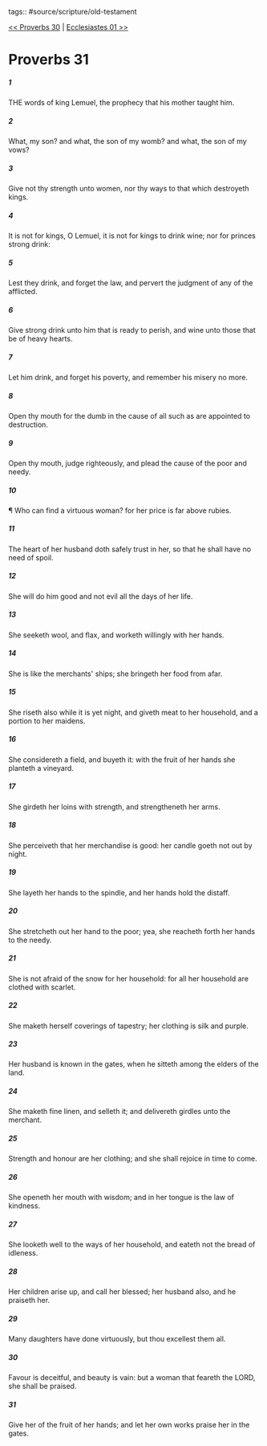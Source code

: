 tags:: #source/scripture/old-testament

[<< Proverbs 30](source/scripture/old-testament/20_Proverbs/Proverbs_30.md) | [Ecclesiastes 01 >>](source/scripture/old-testament/21_Ecclesiastes/Ecclesiastes_01.md)

# Proverbs 31

##### 1

THE words of king Lemuel, the prophecy that his mother taught him.

##### 2

What, my son? and what, the son of my womb? and what, the son of my vows?

##### 3

Give not thy strength unto women, nor thy ways to that which destroyeth kings.

##### 4

It is not for kings, O Lemuel, it is not for kings to drink wine; nor for princes strong drink:

##### 5

Lest they drink, and forget the law, and pervert the judgment of any of the afflicted.

##### 6

Give strong drink unto him that is ready to perish, and wine unto those that be of heavy hearts.

##### 7

Let him drink, and forget his poverty, and remember his misery no more.

##### 8

Open thy mouth for the dumb in the cause of all such as are appointed to destruction.

##### 9

Open thy mouth, judge righteously, and plead the cause of the poor and needy.

##### 10

¶ Who can find a virtuous woman? for her price is far above rubies.

##### 11

The heart of her husband doth safely trust in her, so that he shall have no need of spoil.

##### 12

She will do him good and not evil all the days of her life.

##### 13

She seeketh wool, and flax, and worketh willingly with her hands.

##### 14

She is like the merchants' ships; she bringeth her food from afar.

##### 15

She riseth also while it is yet night, and giveth meat to her household, and a portion to her maidens.

##### 16

She considereth a field, and buyeth it: with the fruit of her hands she planteth a vineyard.

##### 17

She girdeth her loins with strength, and strengtheneth her arms.

##### 18

She perceiveth that her merchandise is good: her candle goeth not out by night.

##### 19

She layeth her hands to the spindle, and her hands hold the distaff.

##### 20

She stretcheth out her hand to the poor; yea, she reacheth forth her hands to the needy.

##### 21

She is not afraid of the snow for her household: for all her household are clothed with scarlet.

##### 22

She maketh herself coverings of tapestry; her clothing is silk and purple.

##### 23

Her husband is known in the gates, when he sitteth among the elders of the land.

##### 24

She maketh fine linen, and selleth it; and delivereth girdles unto the merchant.

##### 25

Strength and honour are her clothing; and she shall rejoice in time to come.

##### 26

She openeth her mouth with wisdom; and in her tongue is the law of kindness.

##### 27

She looketh well to the ways of her household, and eateth not the bread of idleness.

##### 28

Her children arise up, and call her blessed; her husband also, and he praiseth her.

##### 29

Many daughters have done virtuously, but thou excellest them all.

##### 30

Favour is deceitful, and beauty is vain: but a woman that feareth the LORD, she shall be praised.

##### 31

Give her of the fruit of her hands; and let her own works praise her in the gates.
